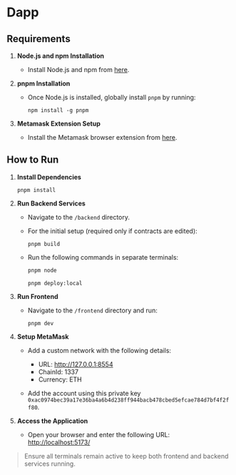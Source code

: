 # Dapp

## Requirements

1. **Node.js and npm Installation**
   - Install Node.js and npm from [here](https://nodejs.org/).

2. **pnpm Installation**
   - Once Node.js is installed, globally install `pnpm` by running:
     ```
     npm install -g pnpm
     ```

3. **Metamask Extension Setup**
   - Install the Metamask browser extension from [here](https://metamask.io/download.html).

## How to Run

1. **Install Dependencies**
     ```
     pnpm install
     ```

2. **Run Backend Services**

   - Navigate to the `/backend` directory.

   - For the initial setup (required only if contracts are edited):
     ```
     pnpm build
     ```

   - Run the following commands in separate terminals:
     ```bash
     pnpm node
     ```
     ```
     pnpm deploy:local
     ```

3. **Run Frontend**

   - Navigate to the `/frontend` directory and run:
     ```
     pnpm dev
     ```

4. **Setup MetaMask**

   - Add a custom network with the following details:
     - URL: http://127.0.0.1:8554
     - ChainId: 1337
     - Currency: ETH

   - Add the account using this private key `0xac0974bec39a17e36ba4a6b4d238ff944bacb478cbed5efcae784d7bf4f2ff80`.

5. **Access the Application**

   - Open your browser and enter the following URL:
     [http://localhost:5173/](http://localhost:5173/)

> Ensure all terminals remain active to keep both frontend and backend services running.

